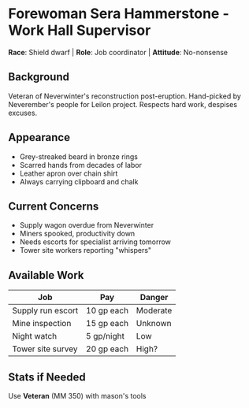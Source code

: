 # Forewoman Sera Hammerstone - Work Hall Supervisor
**Race**: Shield dwarf | **Role**: Job coordinator | **Attitude**: No-nonsense

## Background
Veteran of Neverwinter's reconstruction post-eruption.
Hand-picked by Neverember's people for Leilon project.
Respects hard work, despises excuses.

## Appearance
- Grey-streaked beard in bronze rings
- Scarred hands from decades of labor
- Leather apron over chain shirt
- Always carrying clipboard and chalk

## Current Concerns
- Supply wagon overdue from Neverwinter
- Miners spooked, productivity down
- Needs escorts for specialist arriving tomorrow
- Tower site workers reporting "whispers"

## Available Work
| Job | Pay | Danger |
|-----|-----|--------|
| Supply run escort | 10 gp each | Moderate |
| Mine inspection | 15 gp each | Unknown |
| Night watch | 5 gp/night | Low |
| Tower site survey | 20 gp each | High? |

## Stats if Needed
Use **Veteran** (MM 350) with mason's tools